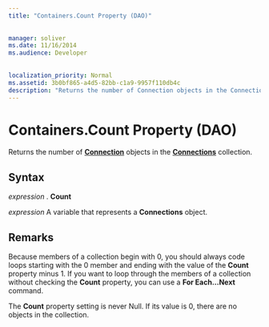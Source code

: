 ```yaml
---
title: "Containers.Count Property (DAO)"
  
  
manager: soliver
ms.date: 11/16/2014
ms.audience: Developer
 
  
localization_priority: Normal
ms.assetid: 3b0bf865-a4d5-82bb-c1a9-9957f110db4c
description: "Returns the number of Connection objects in the Connections collection."
---
```


# Containers.Count Property (DAO)

Returns the number of **[Connection](connection-object-dao.md)** objects in the **[Connections](connections-collection-dao.md)** collection. 
  
## Syntax

 *expression*  . **Count**
  
 *expression*  A variable that represents a **Connections** object. 
  
## Remarks

Because members of a collection begin with 0, you should always code loops starting with the 0 member and ending with the value of the **Count** property minus 1. If you want to loop through the members of a collection without checking the **Count** property, you can use a **For Each...Next** command. 
  
The **Count** property setting is never Null. If its value is 0, there are no objects in the collection. 
  

